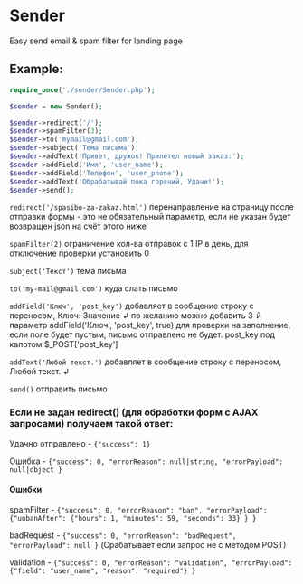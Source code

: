 # Sender

Easy send email & spam filter for landing page

## Example:

```php
require_once('./sender/Sender.php');

$sender = new Sender();

$sender->redirect('/');
$sender->spamFilter(3);
$sender->to('mymail@gmail.com');
$sender->subject('Тема письма');
$sender->addText('Привет, дружок! Прилетел новый заказ:');
$sender->addField('Имя', 'user_name');
$sender->addField('Телефон', 'user_phone');
$sender->addText('Обрабатывай пока горячий, Удачи!');
$sender->send();
```

`redirect('/spasibo-za-zakaz.html')` перенаправление на страницу после отправки формы - это не обязательный параметр, если не указан будет возвращен json на счёт этого ниже

`spamFilter(2)` ограничение кол-ва отправок с 1 IP в день, для отключение проверки установить 0

`subject('Текст')` тема письма

`to('my-mail@gmail.com')` куда слать письмо

`addField('Ключ', 'post_key')` добавляет в сообщение строку с переносом, Ключ: Значение ↲ 
по желанию можно добавить 3-й параметр addField('Ключ', 'post_key', true) для проверки на заполнение, 
если поле будет пустым, письмо отправлено не будет. post_key под капотом $_POST['post_key']

`addText('Любой текст.')` добавляет в сообщение строку с переносом, Любой текст. ↲

`send()` отправить письмо

### Eсли не задан redirect() (для обработки форм с AJAX запросами) получаем такой ответ:
Удачно отправлено - `{"success": 1}`

Ошибка - `{"success": 0, "errorReason": null|string, "errorPayload": null|object }`

#### Ошибки
spamFilter - `{"success": 0, "errorReason": "ban", "errorPayload": {"unbanAfter": {"hours": 1, "minutes": 59, "seconds": 33} } }`

badRequest - `{"success": 0, "errorReason": "badRequest", "errorPayload": null }` (Срабатывает если запрос не с методом POST)

validation - `{"success": 0, "errorReason": "validation", "errorPayload": {"field": "user_name", "reason": "required"} }`


